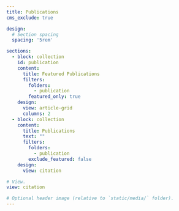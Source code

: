 ```yaml
---
title: Publications
cms_exclude: true

design:
  # Section spacing
  spacing: '5rem'

sections:
  - block: collection
    id: publication
    content:
      title: Featured Publications
      filters:
        folders:
          - publication
        featured_only: true
    design:
      view: article-grid
      columns: 2
  - block: collection
    content:
      title: Publications
      text: ""
      filters:
        folders:
          - publication
        exclude_featured: false
    design:
      view: citation

# View.
view: citation

# Optional header image (relative to `static/media/` folder).
---
```

